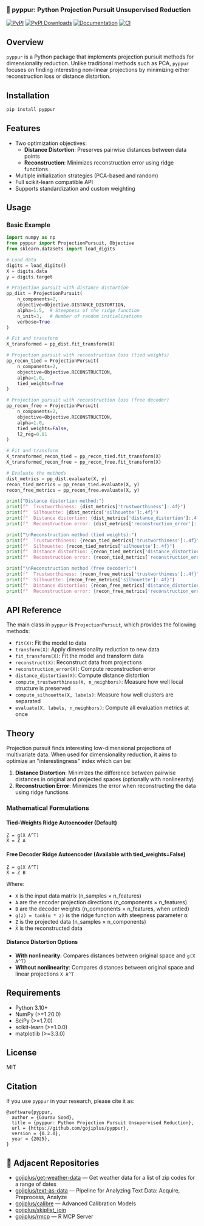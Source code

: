 ### 🪈 pyppur: **P**ython **P**rojection **P**ursuit **U**nsupervised **R**eduction

[![PyPI](https://img.shields.io/pypi/v/pyppur.svg)](https://pypi.org/project/pyppur/)
[![PyPI Downloads](https://static.pepy.tech/badge/pyppur)](https://pepy.tech/projects/pyppur)
[![Documentation](https://img.shields.io/badge/docs-latest-brightgreen.svg)](https://finite-sample.github.io/pyppur/)
[![CI](https://github.com/gojiplus/pyppur/workflows/CI/badge.svg)](https://github.com/gojiplus/pyppur/actions/workflows/ci.yml)

## Overview

`pyppur` is a Python package that implements projection pursuit methods for dimensionality reduction. Unlike traditional methods such as PCA, `pyppur` focuses on finding interesting non-linear projections by minimizing either reconstruction loss or distance distortion.

## Installation

```bash
pip install pyppur
```

## Features

- Two optimization objectives:
  - **Distance Distortion**: Preserves pairwise distances between data points
  - **Reconstruction**: Minimizes reconstruction error using ridge functions
- Multiple initialization strategies (PCA-based and random)
- Full scikit-learn compatible API
- Supports standardization and custom weighting

## Usage

### Basic Example

```python
import numpy as np
from pyppur import ProjectionPursuit, Objective
from sklearn.datasets import load_digits

# Load data
digits = load_digits()
X = digits.data
y = digits.target

# Projection pursuit with distance distortion
pp_dist = ProjectionPursuit(
    n_components=2,
    objective=Objective.DISTANCE_DISTORTION,
    alpha=1.5,  # Steepness of the ridge function
    n_init=3,   # Number of random initializations
    verbose=True
)

# Fit and transform
X_transformed = pp_dist.fit_transform(X)

# Projection pursuit with reconstruction loss (tied weights)
pp_recon_tied = ProjectionPursuit(
    n_components=2,
    objective=Objective.RECONSTRUCTION,
    alpha=1.0,
    tied_weights=True
)

# Projection pursuit with reconstruction loss (free decoder)
pp_recon_free = ProjectionPursuit(
    n_components=2,
    objective=Objective.RECONSTRUCTION,
    alpha=1.0,
    tied_weights=False,
    l2_reg=0.01
)

# Fit and transform
X_transformed_recon_tied = pp_recon_tied.fit_transform(X)
X_transformed_recon_free = pp_recon_free.fit_transform(X)

# Evaluate the methods
dist_metrics = pp_dist.evaluate(X, y)
recon_tied_metrics = pp_recon_tied.evaluate(X, y)
recon_free_metrics = pp_recon_free.evaluate(X, y)

print("Distance distortion method:")
print(f"  Trustworthiness: {dist_metrics['trustworthiness']:.4f}")
print(f"  Silhouette: {dist_metrics['silhouette']:.4f}")
print(f"  Distance distortion: {dist_metrics['distance_distortion']:.4f}")
print(f"  Reconstruction error: {dist_metrics['reconstruction_error']:.4f}")

print("\nReconstruction method (tied weights):")
print(f"  Trustworthiness: {recon_tied_metrics['trustworthiness']:.4f}")
print(f"  Silhouette: {recon_tied_metrics['silhouette']:.4f}")
print(f"  Distance distortion: {recon_tied_metrics['distance_distortion']:.4f}")
print(f"  Reconstruction error: {recon_tied_metrics['reconstruction_error']:.4f}")

print("\nReconstruction method (free decoder):")
print(f"  Trustworthiness: {recon_free_metrics['trustworthiness']:.4f}")
print(f"  Silhouette: {recon_free_metrics['silhouette']:.4f}")
print(f"  Distance distortion: {recon_free_metrics['distance_distortion']:.4f}")
print(f"  Reconstruction error: {recon_free_metrics['reconstruction_error']:.4f}")
```


## API Reference

The main class in `pyppur` is `ProjectionPursuit`, which provides the following methods:

- `fit(X)`: Fit the model to data
- `transform(X)`: Apply dimensionality reduction to new data
- `fit_transform(X)`: Fit the model and transform data
- `reconstruct(X)`: Reconstruct data from projections
- `reconstruction_error(X)`: Compute reconstruction error
- `distance_distortion(X)`: Compute distance distortion
- `compute_trustworthiness(X, n_neighbors)`: Measure how well local structure is preserved
- `compute_silhouette(X, labels)`: Measure how well clusters are separated
- `evaluate(X, labels, n_neighbors)`: Compute all evaluation metrics at once

## Theory

Projection pursuit finds interesting low-dimensional projections of multivariate data. When used for dimensionality reduction, it aims to optimize an "interestingness" index which can be:

1. **Distance Distortion**: Minimizes the difference between pairwise distances in original and projected spaces (optionally with nonlinearity)
2. **Reconstruction Error**: Minimizes the error when reconstructing the data using ridge functions

### Mathematical Formulations

#### Tied-Weights Ridge Autoencoder (Default)
```
Z = g(X A^T)
X̂ = Z A
```

#### Free Decoder Ridge Autoencoder (Available with tied_weights=False)
```
Z = g(X A^T)  
X̂ = Z B
```

Where:
- `X` is the input data matrix (n_samples × n_features)
- `A` are the encoder projection directions (n_components × n_features)
- `B` are the decoder weights (n_components × n_features, when untied)
- `g(z) = tanh(α * z)` is the ridge function with steepness parameter α
- `Z` is the projected data (n_samples × n_components)
- `X̂` is the reconstructed data

#### Distance Distortion Options
- **With nonlinearity**: Compares distances between original space and `g(X A^T)`
- **Without nonlinearity**: Compares distances between original space and linear projections `X A^T`

## Requirements

- Python 3.10+
- NumPy (>=1.20.0)
- SciPy (>=1.7.0)  
- scikit-learn (>=1.0.0)
- matplotlib (>=3.3.0)

## License

MIT

## Citation

If you use `pyppur` in your research, please cite it as:

```
@software{pyppur,
  author = {Gaurav Sood},
  title = {pyppur: Python Projection Pursuit Unsupervised Reduction},
  url = {https://github.com/gojiplus/pyppur},
  version = {0.2.0},
  year = {2025},
}
```

## 🔗 Adjacent Repositories

- [gojiplus/get-weather-data](https://github.com/gojiplus/get-weather-data) — Get weather data for a list of zip codes for a range of dates
- [gojiplus/text-as-data](https://github.com/gojiplus/text-as-data) — Pipeline for Analyzing Text Data: Acquire, Preprocess, Analyze
- [gojiplus/calibre](https://github.com/gojiplus/calibre) — Advanced Calibration Models
- [gojiplus/skiplist_join](https://github.com/gojiplus/skiplist_join)
- [gojiplus/rmcp](https://github.com/gojiplus/rmcp) — R MCP Server
